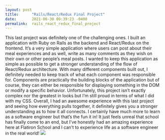 ```yaml
---
layout: post
title:      "Rails/React/Redux Final Project"
date:       2021-06-30 09:39:23 -0400
permalink:  rails_react_redux_final_project
---
```



This last project was definitely one of the challenging ones. I built an application with Ruby on Rails as the backend and React/Redux on the frontend. It’s a very simple application where users can post about their meal experiences and as well, write as many comments as they wish on their own or other people’s meal posts. I wanted to keep this application as simple as possible to get a stronger understanding of the flow of React/Redux architecture. With many different components built out, I definitely needed to keep track of what each component was responsible for. Components are practically the building blocks of the application but of course, they can either be responsible for displaying something in the DOM or modify a specific behavior. Unfortunately, this project isn’t exactly complex nor the greatest in looks but I’m still proud in terms of what I did with my CSS. Overall, I had an awesome experience with this last project and seeing how everything pulls together, it definitely gives you a stronger understanding as to how it all connects. I certainly have much more to learn as a software engineer but that’s the fun it in! It just feels unreal that school has finally come to an end, but I’ve honestly had an amazing experience here at Flatiron School and I can’t to experience life as a software engineer in the real world! 
![](https://imgur.com/9KDVvBw) 
